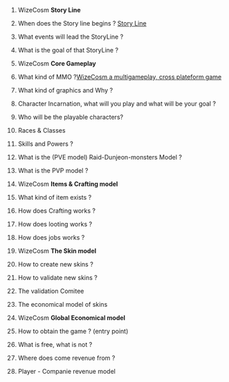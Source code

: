 1. WizeCosm **Story Line**
    

1. When does the Story line begins ? [Story Line](evernote:///view/222022667/s384/4f90522b-02fc-338c-50fd-6d0affa57ffc/7a50fef2-932f-203e-650d-ea676073fbf9/)
    
2. What events will lead the StoryLine ?
    
3. What is the goal of that StoryLine ?
    

3. WizeCosm **Core Gameplay**
    

1. What kind of MMO ?[WizeCosm a multigameplay, cross plateform game](https://www.evernote.com/shard/s384/nl/231642581/9269917d-e7ed-9121-586a-aa89a0dd4347/)
    
2. What kind of graphics and Why ?
    
3. Character Incarnation, what will you play and what will be your goal ?
    
4. Who will be the playable characters?
    
5. Races & Classes
    
6. Skills and Powers ?
    
7. What is the (PVE model) Raid-Dunjeon-monsters Model ?
    
8. What is the PVP model ?
    

5. WizeCosm **Items & Crafting model**
    

1. What kind of item exists ?
    
2. How does Crafting works ?
    
3. How does looting works ?
    
4. How does jobs works ?
    

7. WizeCosm **The Skin model**
    

1. How to create new skins ?
    
2. How to validate new skins ?
    
3. The validation Comitee
    
4. The economical model of skins
    

9. WizeCosm **Global Economical model**
    

1. How to obtain the game ? (entry point)
    
2. What is free, what is not ?
    
3. Where does come revenue from ?
    
4. Player - Companie revenue model
